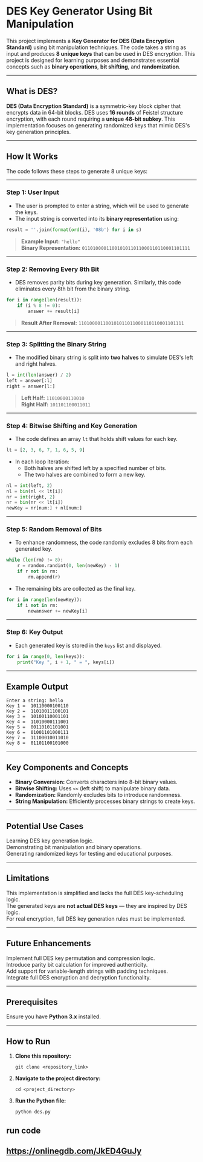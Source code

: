 # **DES Key Generator Using Bit Manipulation**

This project implements a **Key Generator for DES (Data Encryption Standard)** using bit manipulation techniques. The code takes a string as input and produces **8 unique keys** that can be used in DES encryption. This project is designed for learning purposes and demonstrates essential concepts such as **binary operations**, **bit shifting**, and **randomization**.

---

## **What is DES?**
**DES (Data Encryption Standard)** is a symmetric-key block cipher that encrypts data in 64-bit blocks. DES uses **16 rounds** of Feistel structure encryption, with each round requiring a **unique 48-bit subkey**. This implementation focuses on generating randomized keys that mimic DES's key generation principles.

---

## **How It Works**
The code follows these steps to generate 8 unique keys:

---

### **Step 1: User Input**
- The user is prompted to enter a string, which will be used to generate the keys.  
- The input string is converted into its **binary representation** using:

```python
result = ''.join(format(ord(i), '08b') for i in s)
```

> **Example Input:** `"hello"`  
> **Binary Representation:** `0110100001100101011011000110110001101111`

---

### **Step 2: Removing Every 8th Bit**
- DES removes parity bits during key generation. Similarly, this code eliminates every 8th bit from the binary string.

```python
for i in range(len(result)):
    if (i % 8 != 0):
        answer += result[i]
```

> **Result After Removal:** `110100001100101011011000110110001101111`

---

### **Step 3: Splitting the Binary String**
- The modified binary string is split into **two halves** to simulate DES's left and right halves.

```python
l = int(len(answer) / 2)
left = answer[:l]
right = answer[l:]
```

> **Left Half:** `11010000110010`  
> **Right Half:** `101101100011011`

---

### **Step 4: Bitwise Shifting and Key Generation**
- The code defines an array `lt` that holds shift values for each key.

```python
lt = [2, 3, 6, 7, 1, 6, 5, 9]
```

- In each loop iteration:
  - Both halves are shifted left by a specified number of bits.
  - The two halves are combined to form a new key.

```python
nl = int(left, 2)
nl = bin(nl << lt[i])
nr = int(right, 2)
nr = bin(nr << lt[i])
newKey = nr[num:] + nl[num:]
```

---

### **Step 5: Random Removal of Bits**
- To enhance randomness, the code randomly excludes 8 bits from each generated key.

```python
while (len(rm) != 8):
    r = random.randint(0, len(newKey) - 1)
    if r not in rm:
        rm.append(r)
```

- The remaining bits are collected as the final key.

```python
for i in range(len(newKey)):
    if i not in rm:
        newanswer += newKey[i]
```

---

### **Step 6: Key Output**
- Each generated key is stored in the `keys` list and displayed.

```python
for i in range(0, len(keys)):
    print("Key ", i + 1, " = ", keys[i])
```

---

## **Example Output**
```
Enter a string: hello
Key 1 =  10110000100110
Key 2 =  11010011100101
Key 3 =  10100110001101
Key 4 =  11010000111001
Key 5 =  00110101101001
Key 6 =  01001101000111
Key 7 =  11100010011010
Key 8 =  01101100101000
```

---

## **Key Components and Concepts**
- **Binary Conversion:** Converts characters into 8-bit binary values.  
- **Bitwise Shifting:** Uses `<<` (left shift) to manipulate binary data.  
- **Randomization:** Randomly excludes bits to introduce randomness.  
- **String Manipulation:** Efficiently processes binary strings to create keys.  

---

## **Potential Use Cases**
 Learning DES key generation logic.  
 Demonstrating bit manipulation and binary operations.  
Generating randomized keys for testing and educational purposes.  

---

## **Limitations**
 This implementation is simplified and lacks the full DES key-scheduling logic.  
 The generated keys are **not actual DES keys** — they are inspired by DES logic.  
 For real encryption, full DES key generation rules must be implemented.  

---

## **Future Enhancements**
 Implement full DES key permutation and compression logic.  
 Introduce parity bit calculation for improved authenticity.  
 Add support for variable-length strings with padding techniques.  
 Integrate full DES encryption and decryption functionality.  

---

## **Prerequisites**
Ensure you have **Python 3.x** installed.

---

## **How to Run**
1. **Clone this repository:**
   ```
   git clone <repository_link>
   ```
2. **Navigate to the project directory:**
   ```
   cd <project_directory>
   ```
3. **Run the Python file:**
   ```
   python des.py
   ```
## **run code** 
https://onlinegdb.com/JkED4GuJy
---

